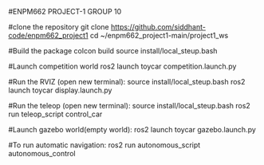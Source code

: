 #ENPM662 PROJECT-1 GROUP 10

#clone the repository
git clone https://github.com/siddhant-code/enpm662_project1
cd ~/enpm662_project1-main/project1_ws

#Build the package
colcon build
source install/local_steup.bash

#Launch competition world
ros2 launch toycar competition.launch.py

#Run the RVIZ (open new terminal):
source install/local_steup.bash
ros2 launch toycar display.launch.py

#Run the teleop (open new terminal):
source install/local_steup.bash
ros2 run teleop_script control_car

#Launch gazebo world(empty world):
ros2 launch toycar gazebo.launch.py 

#To run automatic navigation:
ros2 run autonomous_script autonomous_control

